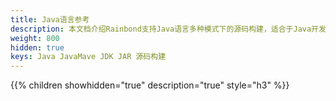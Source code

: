 ```yaml
---
title: Java语言参考
description: 本文档介绍Rainbond支持Java语言多种模式下的源码构建，适合于Java开发者参考
weight: 800
hidden: true
keys: Java JavaMave JDK JAR 源码构建
---
```


{{% children showhidden="true" description="true" style="h3"  %}}